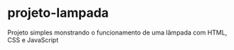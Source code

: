 # projeto-lampada
 Projeto simples monstrando o funcionamento de uma lâmpada com HTML, CSS e JavaScript
